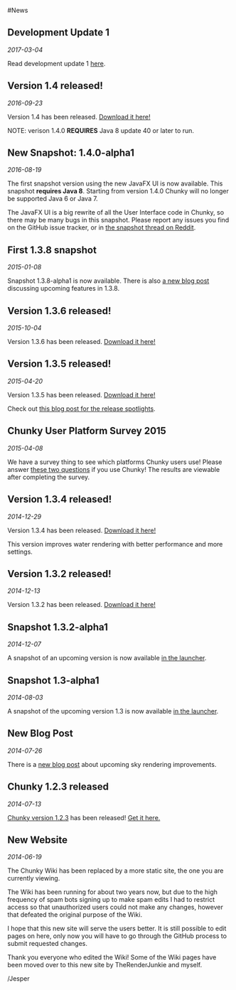 #News

## Development Update 1

*2017-03-04*

Read development update 1 [here](http://llbit.se/?p=3023).


## Version 1.4 released!

*2016-09-23*

Version 1.4 has been released. [Download it here!][2]

NOTE: verison 1.4.0 **REQUIRES** Java 8 update 40 or later to run.

## New Snapshot: 1.4.0-alpha1

*2016-08-19*

The first snapshot version using the new JavaFX UI is now available.
This snapshot **requires Java 8**. Starting from version 1.4.0 Chunky
will no longer be supported Java 6 or Java 7.

The JavaFX UI is a big rewrite of all the User Interface code in Chunky,
so there may be many bugs in this snapshot. Please report any issues
you find on the GitHub issue tracker, or in [the snapshot thread on Reddit][3].

## First 1.3.8 snapshot

*2015-01-08*

Snapshot 1.3.8-alpha1 is now available. There is also [a new blog
post](http://llbit.se/?p=2650) discussing upcoming features in 1.3.8.

## Version 1.3.6 released!

*2015-10-04*

Version 1.3.6 has been released. [Download it here!][2]

## Version 1.3.5 released!

*2015-04-20*

Version 1.3.5 has been released. [Download it here!][2]

Check out [this blog post for the release spotlights](http://llbit.se/?p=2493).

## Chunky User Platform Survey 2015

*2015-04-08*

We have a survey thing to see which platforms Chunky users use!
Please answer [these two questions](http://goo.gl/forms/TRFg7Gy64S) if you use Chunky!
The results are viewable after completing the survey.

## Version 1.3.4 released!

*2014-12-29*

Version 1.3.4 has been released. [Download it here!][2]

This version improves water rendering with better performance and more
settings.

## Version 1.3.2 released!

*2014-12-13*

Version 1.3.2 has been released. [Download it here!][2]

## Snapshot 1.3.2-alpha1

*2014-12-07*

A snapshot of an upcoming version is now available [in the launcher][1].

## Snapshot 1.3-alpha1

*2014-08-03*

A snapshot of the upcoming version 1.3 is now available [in the
launcher][1].

## New Blog Post

*2014-07-26*

There is a [new blog post](http://llbit.se/?p=2190) about upcoming sky
rendering improvements.

## Chunky 1.2.3 released

*2014-07-13*

[Chunky version 1.2.3](/release/1.2.3/release_notes.html) has been released!
[Get it here.][2]

## New Website

*2014-06-19*

The Chunky Wiki has been replaced by a more static site, the one you are
currently viewing.

The Wiki has been running for about two years now, but due to the high
frequency of spam bots signing up to make spam edits I had to restrict access
so that unauthorized users could not make any changes, however that defeated
the original purpose of the Wiki.

I hope that this new site will serve the users better. It is still possible to
edit pages on here, only now you will have to go through the GitHub process to
submit requested changes.

Thank you everyone who edited the Wiki! Some of the Wiki pages have been moved
over to this new site by TheRenderJunkie and myself.

/Jesper

[1]: /snapshot.html
[2]: /download.html
[3]: https://www.reddit.com/r/chunky/comments/4yf298/chunky_snapshot_140alpha1/
